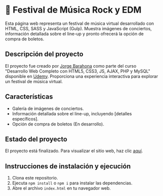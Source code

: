 # 🎸 Festival de Música Rock y EDM

Esta página web representa un festival de música virtual desarrollado con HTML, CSS, SASS y JavaScript (Gulp). Muestra imágenes de conciertos, información detallada sobre el line-up y pronto ofrecerá la opción de compra de boletos.

## Descripción del proyecto

El proyecto fue creado por [Jorge Barahona](https://github.com/jb-rgb) como parte del curso "Desarrollo Web Completo con HTML5, CSS3, JS, AJAX, PHP y MySQL" disponible en [Udemy](https://www.udemy.com/course/desarrollo-web-completo-con-html5-css3-js-php-y-mysql/). Proporciona una experiencia interactiva para explorar un festival de música virtual.

## Características

- Galería de imágenes de conciertos.
- Información detallada sobre el line-up, incluyendo [detalles específicos].
- Opción de compra de boletos (En desarrollo).

## Estado del proyecto

El proyecto está finalizado. Para visualizar el sitio web, haz clic [aquí](https://rock-edm-festival-jb.netlify.app/).

## Instrucciones de instalación y ejecución

1. Clona este repositorio.
2. Ejecuta `npm install` o `npm i` para instalar las dependencias.
3. Abre el archivo `index.html` en tu navegador web.